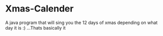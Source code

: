 # Xmas-Calender
A java program that will sing you the 12 days of xmas depending on what day it is :)
...Thats basically it
